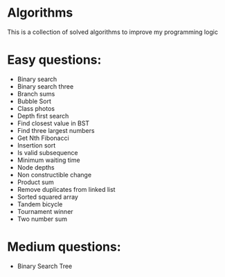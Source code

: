 # Algorithms
This is a collection of solved algorithms to improve my programming logic

# Easy questions:
- Binary search
- Binary search three
- Branch sums
- Bubble Sort
- Class photos
- Depth first search
- Find closest value in BST
- Find three largest numbers
- Get Nth Fibonacci
- Insertion sort
- Is valid subsequence
- Minimum waiting time
- Node depths
- Non constructible change
- Product sum
- Remove duplicates from linked list
- Sorted squared array
- Tandem bicycle
- Tournament winner
- Two number sum

# Medium questions:
- Binary Search Tree
